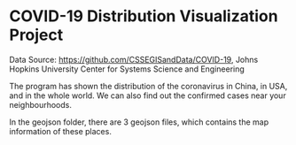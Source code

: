 # COVID-19 Distribution Visualization Project
Data Source: https://github.com/CSSEGISandData/COVID-19, Johns Hopkins University Center for Systems Science and Engineering

The program has shown the distribution of the coronavirus in China, in USA, and in the whole world. We can also find out the confirmed cases near your neighbourhoods.

In the geojson folder, there are 3 geojson files, which contains the map information of these places.
